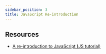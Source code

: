 ```yaml
---
sidebar_position: 3
title: JavaScript Re-introduction
---
```


## Resources
- [A re-introduction to JavaScript (JS tutorial)](https://developer.mozilla.org/en-US/docs/Web/JavaScript/A_re-introduction_to_JavaScript)
